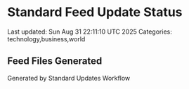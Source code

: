 # Standard Feed Update Status
Last updated: Sun Aug 31 22:11:10 UTC 2025
Categories: technology,business,world

## Feed Files Generated

Generated by Standard Updates Workflow
